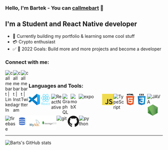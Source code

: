 ### Hello, I'm Bartek - You can [callmebart][callme] 👋 

## I'm a Student and React Native developer

- 🔫 Currently building my portfolio & learning some cool stuff
- 💳 Crypto enthusiast
- :white_check_mark: 🥅 2022 Goals: Build more and more projects and become a developer 

### Connect with me:
[<img align="left" alt="callmebart | LinkedIn" width="25px" src="https://raw.githubusercontent.com/peterthehan/peterthehan/master/assets/linkedin.svg" />][linkedin]
[<img align="left" alt="callmebart | Instagram" width="25px" src="https://cdn-icons-png.flaticon.com/512/2111/2111463.png" />][instagram]
[<img align ='left' alt='callmebart | Twitter' width="25px" src="https://upload.wikimedia.org/wikipedia/commons/thumb/4/4f/Twitter-logo.svg/240px-Twitter-logo.svg.png"/>][twitter]

<br />

### Languages and Tools:

<img align="left" alt="Visual Studio Code" width="36px" src="https://raw.githubusercontent.com/github/explore/80688e429a7d4ef2fca1e82350fe8e3517d3494d/topics/visual-studio-code/visual-studio-code.png" />
<img align="left" alt="react" width="36" src="https://raw.githubusercontent.com/devicons/devicon/master/icons/react/react-original-wordmark.svg" />
<img align="left" alt="ReactNative" width="36px" src="https://encrypted-tbn0.gstatic.com/images?q=tbn:ANd9GcS6-3ZDkSJr35I4fYmQThEcy_Na1B-YM9vNZJmdspa8UjubBTd5O429wHTJKl1dhpoL0Ak&usqp=CAU" />
<img align="left" alt="GraphQL" width="26px" src="https://upload.wikimedia.org/wikipedia/commons/thumb/1/17/GraphQL_Logo.svg/1200px-GraphQL_Logo.svg.png" />
<img align="left" alt="mobX" width="26px" src="https://mobx.js.org/img/mobx.png" />
<img align="left" alt="expo" width="75px" src="https://roseneezar.dev/mobile/expo.jpg" />
<img align="left" alt="JavaScript" width="36px" src="https://raw.githubusercontent.com/github/explore/80688e429a7d4ef2fca1e82350fe8e3517d3494d/topics/javascript/javascript.png" />
<img align="left" alt="TypeScript" width="36px" src="https://user-images.githubusercontent.com/62243649/179354951-9aff78c9-327c-4ec1-b4ce-4f3b4dbc5eda.png" />
<img align="left" alt="HTML5" width="36px" src="https://raw.githubusercontent.com/github/explore/80688e429a7d4ef2fca1e82350fe8e3517d3494d/topics/html/html.png" />
<img align="left" alt="CSS3" width="36px" src="https://raw.githubusercontent.com/github/explore/80688e429a7d4ef2fca1e82350fe8e3517d3494d/topics/css/css.png" />
<img align="left" alt="JAVA" width="46px" src="https://www.seekpng.com/png/full/867-8678910_conquer-your-targeted-industry-with-our-ace-java.png" />
<img align="left" alt="Node.js" width="36px" src="https://raw.githubusercontent.com/github/explore/80688e429a7d4ef2fca1e82350fe8e3517d3494d/topics/nodejs/nodejs.png" />
<img align="left" alt="firebase" width="36px" src="https://www.vectorlogo.zone/logos/firebase/firebase-icon.svg" />
<img align="left" alt="SQL" width="36px" src="https://raw.githubusercontent.com/github/explore/80688e429a7d4ef2fca1e82350fe8e3517d3494d/topics/sql/sql.png" />
<img align="left" alt="MySQL" width="46px" src="https://raw.githubusercontent.com/github/explore/80688e429a7d4ef2fca1e82350fe8e3517d3494d/topics/mysql/mysql.png" />
<img align="left" alt="MongoDB" width="46px" src="https://raw.githubusercontent.com/github/explore/80688e429a7d4ef2fca1e82350fe8e3517d3494d/topics/mongodb/mongodb.png" />
<img align="left" alt="git" width="36px" src="https://www.vectorlogo.zone/logos/git-scm/git-scm-icon.svg" />
<br/>
<img align="left" alt="GitHub"  width="36px" src="https://raw.githubusercontent.com/github/explore/78df643247d429f6cc873026c0622819ad797942/topics/github/github.png" />
<img align="left" alt="python" width="36px" src="https://upload.wikimedia.org/wikipedia/commons/thumb/c/c3/Python-logo-notext.svg/1024px-Python-logo-notext.svg.png" />
<br/>
<br/>
<br/>
<br/>
<br/>
<br/>

---

![Barts's GitHub stats](https://github-readme-stats.vercel.app/api?username=callmebart&show_icons=true&theme=dark)


[linkedin]: https://www.linkedin.com/in/barteksosniak/
[instagram]: https://www.instagram.com/oazastylu/
[twitter]: https://twitter.com/callme_bart
[callme]: https://github.com/callmebart
